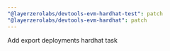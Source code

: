 ```yaml
---
"@layerzerolabs/devtools-evm-hardhat-test": patch
"@layerzerolabs/devtools-evm-hardhat": patch
---
```


Add export deployments hardhat task
